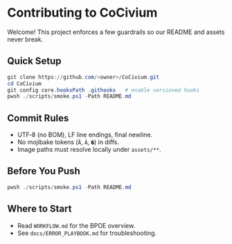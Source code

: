 # Contributing to CoCivium

Welcome! This project enforces a few guardrails so our README and assets never break.

## Quick Setup
```powershell
git clone https://github.com/<owner>/CoCivium.git
cd CoCivium
git config core.hooksPath .githooks   # enable versioned hooks
pwsh ./scripts/smoke.ps1 -Path README.md
```

## Commit Rules
- UTF‑8 (no BOM), LF line endings, final newline.
- No mojibake tokens (`Ã`, `Â`, `�`) in diffs.
- Image paths must resolve locally under `assets/**`.

## Before You Push
```powershell
pwsh ./scripts/smoke.ps1 -Path README.md
```

## Where to Start
- Read `WORKFLOW.md` for the BPOE overview.
- See `docs/ERROR_PLAYBOOK.md` for troubleshooting.
